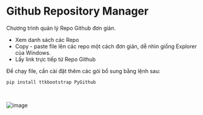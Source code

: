# Github Repository Manager

Chương trình quản lý Repo Github đơn giản.

* Xem danh sách các Repo
* Copy - paste file lên các repo một cách đơn giản, dễ nhìn giống Explorer của Windows.
* Lấy link trực tiếp từ Repo Github


Để chạy file, cần cài đặt thêm các gói bổ sung bằng lệnh sau:

```
pip install ttkbootstrap PyGithub
```


<br>




![image](https://raw.githubusercontent.com/pythverse/github-repository-manager/refs/heads/main/demo.png)
